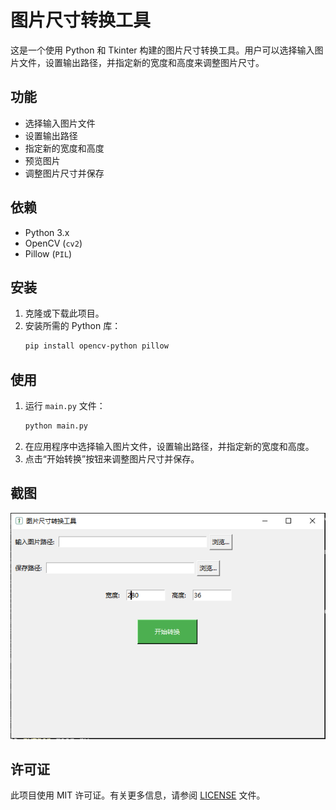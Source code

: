 # 图片尺寸转换工具

这是一个使用 Python 和 Tkinter 构建的图片尺寸转换工具。用户可以选择输入图片文件，设置输出路径，并指定新的宽度和高度来调整图片尺寸。

## 功能

- 选择输入图片文件
- 设置输出路径
- 指定新的宽度和高度
- 预览图片
- 调整图片尺寸并保存

## 依赖

- Python 3.x
- OpenCV (`cv2`)
- Pillow (`PIL`)

## 安装

1. 克隆或下载此项目。
2. 安装所需的 Python 库：
    ```sh
    pip install opencv-python pillow
    ```

## 使用

1. 运行 `main.py` 文件：
    ```sh
    python main.py
    ```
2. 在应用程序中选择输入图片文件，设置输出路径，并指定新的宽度和高度。
3. 点击“开始转换”按钮来调整图片尺寸并保存。

## 截图

![应用截图](fbd37422b440cbd0a4e7179622a5a58b.png)

## 许可证

此项目使用 MIT 许可证。有关更多信息，请参阅 [LICENSE](LICENSE) 文件。
